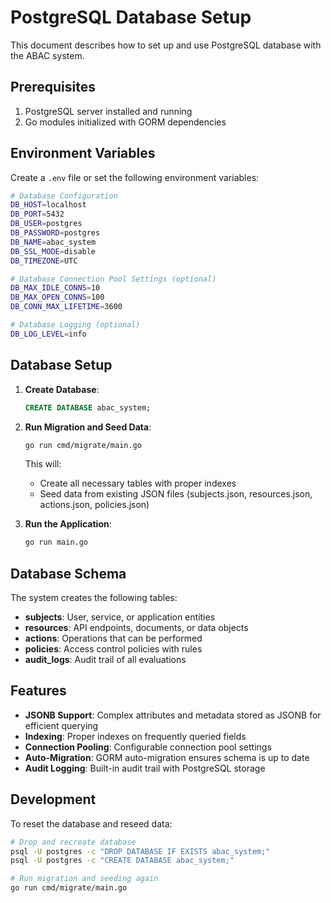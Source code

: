 # PostgreSQL Database Setup

This document describes how to set up and use PostgreSQL database with the ABAC system.

## Prerequisites

1. PostgreSQL server installed and running
2. Go modules initialized with GORM dependencies

## Environment Variables

Create a `.env` file or set the following environment variables:

```bash
# Database Configuration
DB_HOST=localhost
DB_PORT=5432
DB_USER=postgres
DB_PASSWORD=postgres
DB_NAME=abac_system
DB_SSL_MODE=disable
DB_TIMEZONE=UTC

# Database Connection Pool Settings (optional)
DB_MAX_IDLE_CONNS=10
DB_MAX_OPEN_CONNS=100
DB_CONN_MAX_LIFETIME=3600

# Database Logging (optional)
DB_LOG_LEVEL=info
```

## Database Setup

1. **Create Database**:
   ```sql
   CREATE DATABASE abac_system;
   ```

2. **Run Migration and Seed Data**:
   ```bash
   go run cmd/migrate/main.go
   ```

   This will:
   - Create all necessary tables with proper indexes
   - Seed data from existing JSON files (subjects.json, resources.json, actions.json, policies.json)

3. **Run the Application**:
   ```bash
   go run main.go
   ```

## Database Schema

The system creates the following tables:

- **subjects**: User, service, or application entities
- **resources**: API endpoints, documents, or data objects  
- **actions**: Operations that can be performed
- **policies**: Access control policies with rules
- **audit_logs**: Audit trail of all evaluations

## Features

- **JSONB Support**: Complex attributes and metadata stored as JSONB for efficient querying
- **Indexing**: Proper indexes on frequently queried fields
- **Connection Pooling**: Configurable connection pool settings
- **Auto-Migration**: GORM auto-migration ensures schema is up to date
- **Audit Logging**: Built-in audit trail with PostgreSQL storage

## Development

To reset the database and reseed data:

```bash
# Drop and recreate database
psql -U postgres -c "DROP DATABASE IF EXISTS abac_system;"
psql -U postgres -c "CREATE DATABASE abac_system;"

# Run migration and seeding again
go run cmd/migrate/main.go
```
